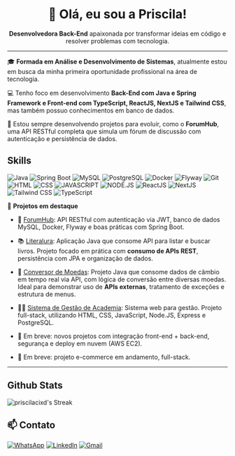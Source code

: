 <h1 align="center">👋 Olá, eu sou a Priscila!</h1>

<p align="center">
  <strong>Desenvolvedora Back-End</strong> apaixonada por transformar ideias em código e resolver problemas com tecnologia.
</p>

---

🎓 **Formada em Análise e Desenvolvimento de Sistemas**, atualmente estou em busca da minha primeira oportunidade profissional na área de tecnologia.

💻 Tenho foco em desenvolvimento **Back-End com Java e Spring Framework e Front-end com TypeScript, ReactJS, NextJS e Tailwind CSS**, mas também possuo conhecimentos em banco de dados.

🚀 Estou sempre desenvolvendo projetos para evoluir, como o **ForumHub**, uma API RESTful completa que simula um fórum de discussão com autenticação e persistência de dados.

## Skills

![Java](https://img.shields.io/badge/Java-ED8B00?style=for-the-badge&logo=openjdk&logoColor=white)
![Spring Boot](https://img.shields.io/badge/SpringBoot-000000?style=for-the-badge&logo=springboot&logoColor=green)
![MySQL](https://img.shields.io/badge/MySQL-005C84?style=for-the-badge&logo=mysql&logoColor=white)
![PostgreSQL](https://img.shields.io/badge/PostgreSQL-005C84?style=for-the-badge&logo=postgresql&logoColor=white)
![Docker](https://img.shields.io/badge/docker-257bd6?style=for-the-badge&logo=docker&logoColor=white)
![Flyway](https://img.shields.io/badge/Flyway-005C84?style=for-the-badge&logo=flyway&logoColor=white)
![Git](https://img.shields.io/badge/Git-F05032?style=for-the-badge&logo=git&logoColor=white)
![HTML](https://img.shields.io/badge/HTML5-E34F26?style=for-the-badge&logo=html5&logoColor=white)
![CSS](https://img.shields.io/badge/css-gray?style=for-the-badge&logo=css&logoColor=white)
![JAVASCRIPT](https://img.shields.io/badge/JavaScript-F7DF1E?style=for-the-badge&logo=javascript&logoColor=black)
![NODE.JS](https://img.shields.io/badge/node.js-339933?style=for-the-badge&logo=Node.js&logoColor=white)
![ReactJS](https://img.shields.io/badge/-ReactJs-61DAFB?logo=react&logoColor=white&style=for-the-badge)
![NextJS](https://img.shields.io/badge/next.js-000000?style=for-the-badge&logo=nextdotjs&logoColor=white)
![Tailwind CSS](https://img.shields.io/badge/Tailwind_CSS-grey?style=for-the-badge&logo=tailwind-css&logoColor=38B2AC)
![TypeScript](https://shields.io/badge/TypeScript-3178C6?logo=TypeScript&logoColor=FFF&style=for-the-badge)

📌 **Projetos em destaque**

- 🔗 [ForumHub](https://github.com/priscilacixd/forumHub): API RESTful com autenticação via JWT, banco de dados MySQL, Docker, Flyway e boas práticas com Spring Boot.
- 📚 [Literalura](https://github.com/priscilacixd/literalura): Aplicação Java que consome API para listar e buscar livros. Projeto focado em prática com **consumo de APIs REST**, persistência com JPA e organização de dados.
- 💱 [Conversor de Moedas](https://github.com/priscilacixd/conversorDeMoedas): Projeto Java que consome dados de câmbio em tempo real via API, com lógica de conversão entre diversas moedas. Ideal para demonstrar uso de **APIs externas**, tratamento de exceções e estrutura de menus.
- 🏋️‍♀️ [Sistema de Gestão de Academia](https://github.com/priscilacixd/sistema-de-gestao-de-academia): Sistema web para gestão. Projeto full-stack, utilizando HTML, CSS, JavaScript, Node.JS, Express e PostgreSQL.

- 🌱 Em breve: novos projetos com integração front-end + back-end, segurança e deploy em nuvem (AWS EC2).
- 🌱 Em breve: projeto e-commerce em andamento, full-stack.

---

## Github Stats

![priscilacixd's Streak](https://github-readme-streak-stats.herokuapp.com/?user=priscilacixd&theme=midnight-purple&hide_border=false)

## 📫 Contato

[![WhatsApp](https://img.shields.io/badge/WhatsApp-25D366?style=for-the-badge&logo=whatsapp&logoColor=white)](https://wa.me/64992216767)
[![LinkedIn](https://img.shields.io/badge/LinkedIn-0077B5?style=for-the-badge&logo=linkedin&logoColor=white)](https://www.linkedin.com/in/priscila-carla08/)
[![Gmail](https://img.shields.io/badge/Gmail-D14836?style=for-the-badge&logo=gmail&logoColor=white)](mailto:priscilacarlaxd.08@gmail.com) 


